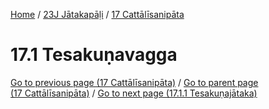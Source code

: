 
[Home](/) / [23J Jātakapāḷi](../../23J.md) / [17 Cattālīsanipāta](../17.md)

# 17.1 Tesakuṇavagga


[Go to previous page (17 Cattālīsanipāta)](../17.md) / [Go to parent page (17 Cattālīsanipāta)](../17.md) / [Go to next page (17.1.1 Tesakuṇajātaka)](17.1/17.1.1.md)


